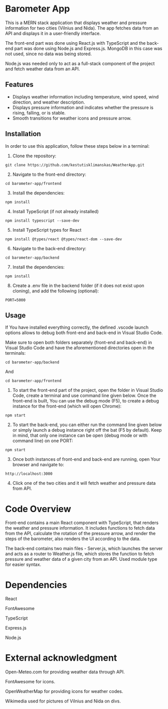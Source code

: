 # Barometer App

This is a MERN stack application that displays weather and pressure information for two cities (Vilnius and Nida). The app fetches data from an API and displays it in a user-friendly interface.

The front-end part was done using React.js with TypeScript and the back-end part was done using Node.js and Express.js. MongoDB in this case was not used, since no data was being stored.

Node.js was needed only to act as a full-stack component of the project and fetch weather data from an API.

## Features

- Displays weather information including temperature, wind speed, wind direction, and weather description.
- Displays pressure information and indicates whether the pressure is rising, falling, or is stable.
- Smooth transitions for weather icons and pressure arrow.

## Installation

In order to use this application, follow these steps below in a terminal:

1. Clone the repository:
```
git clone https://github.com/kestutisklimanskas/WeatherApp.git
```
2. Navigate to the front-end directory:
```
cd barometer-app/frontend
```
3. Install the dependencies:
```
npm install
```
4. Install TypeScript (if not already installed)
```
npm install typescript --save-dev
```
5. Install TypeScript types for React
```
npm install @types/react @types/react-dom --save-dev
```
6. Navigate to the back-end directory:
```
cd barometer-app/backend
```
7. Install the dependencies:
```
npm install
```
8. Create a .env file in the backend folder (if it does not exist upon cloning), and add the following (optional):
```
PORT=5000
```


## Usage

If You have installed everything correctly, the defined .vscode launch options allows to debug both front-end and back-end in Visual Studio Code.

Make sure to open both folders separately (front-end and back-end) in Visual Studio Code and have the aforementioned directories open in
the terminals:

```
cd barometer-app/backend
```

And

```
cd barometer-app/frontend
```

1. To start the front-end part of the project, open the folder in Visual Studio Code, create a terminal and use command line given below.
Once the front-end is built, You can use the debug mode (F5), to create a debug instance for the front-end (which will open Chrome):

```
npm start
```

2. To start the back-end, you can either run the command line given below or simply launch a debug instance right off the bat (F5 by default).
Keep in mind, that only one instance can be open (debug mode or with command line) on one PORT:

```
npm start
```

3. Once both instances of front-end and back-end are running, open Your browser and navigate to:
```
http://localhost:3000
```

4. Click one of the two cities and it will fetch weather and pressure data from API.

# Code Overview

Front-end contains a main React component with TypeScript, that renders the weather and pressure information. It includes functions to fetch data from the API, calculate the rotation of the pressure arrow, and render the steps of the barometer, also renders the UI according to the data.

The back-end contains two main files - Server.js, which launches the server and acts as a router to Weather.js file, which stores the function to fetch pressure and weather data of a given city from an API. Used module type for easier syntax.

# Dependencies

  React

  FontAwesome

  TypeScript

  Express.js

  Node.js

# External acknowledgment

Open-Meteo.com for providing weather data through API.

FontAwesome for icons.

OpenWeatherMap for providing icons for weather codes.

Wikimedia used for pictures of Vilnius and Nida on divs.

